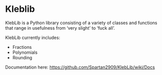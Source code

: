 # Kleblib

KlebLib is a Python library consisting of a variety of classes and functions that range in usefulness from ‘very slight’ to ‘fuck all’.

KlebLib currently includes:
* Fractions
* Polynomials
* Rounding

Documentation here: https://github.com/Spartan2909/KlebLib/wiki/Docs
